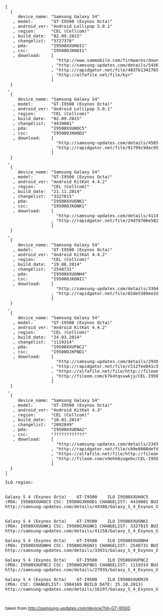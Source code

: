 <pre>
[
  {
     device_name: "Samsung Galaxy S4"
   , model:       "GT-I9500 (Exynos Octa)"
   , android_ver: "Android Lollipop 5.0.1"
   , region:      "CEL (Cellcom)"
   , build_date:  "02.09.2015"
   , changelist:  "5727378"
   , pda:         "I9500XXUHOI1"
   , csc:         "I9500OJKHOI1"
   , download:    [
                    "http://www.sammobile.com/firmwares/download/57455/I9500XXUHOI1_I9500OJKHOI1_CEL/"
                  , "http://samsung-updates.com/details/54365/Galaxy_S_4_Exynos_Octa/GT-I9500/CEL/I9500XXUHOI1.html"
                  , "http://rapidgator.net/file/4837b13427653270256124b9527b6bff"
                  , "http://alfafile.net/file/kyr"
                  ] 
  }
 ,
  {
     device_name: "Samsung Galaxy S4"
   , model:       "GT-I9500 (Exynos Octa)"
   , android_ver: "Android Lollipop 5.0.1"
   , region:      "CEL (Cellcom)"
   , build_date:  "02.09.2015"
   , changelist:  "4439001"
   , pda:         "I9500XXUHOC5"
   , csc:         "I9500OJKHOD2"
   , download:    [
                    "http://samsung-updates.com/details/45850/Galaxy_S_4_Exynos_Octa/GT-I9500/CEL/I9500XXUHOC5.html"
                  , "http://rapidgator.net/file/91799c9dac954e001a8ad6dfe4118c09"
                  ]
  }
 ,
  {
     device_name: "Samsung Galaxy S4"
   , model:       "GT-I9500 (Exynos Octa)"
   , android_ver: "Android KitKat 4.4.2"
   , region:      "CEL (Cellcom)"
   , build_date:  "21.11.2014"
   , changelist:  "3327815"
   , pda:         "I9500XXUGNK1"
   , csc:         "I9500OJKGNK1"
   , download:    [
                    "http://samsung-updates.com/details/41144/Galaxy_S_4_Exynos_Octa/GT-I9500/CEL/I9500XXUGNK1.html"
                  , "http://rapidgator.net/file/24d78706e582b11d781e1941e67a835b"
                  ]
  }
 ,
  {
     device_name: "Samsung Galaxy S4"
   , model:       "GT-I9500 (Exynos Octa)"
   , android_ver: "Android KitKat 4.4.2"
   , region:      "CEL (Cellcom)"
   , build_date:  "19.08.2014"
   , changelist:  "2548731"
   , pda:         "I9500XXUGNH4"
   , csc:         "I9500OJKGNI1"
   , download:    [
                    "http://samsung-updates.com/details/33941/Galaxy_S_4_Exynos_Octa/GT-I9500/CEL/I9500XXUGNH4.html"
                  , "http://rapidgator.net/file/02de5389ee2d22247c11ecf32d7d96de"
                  ]
  }
 ,
  {
     device_name: "Samsung Galaxy S4"
   , model:       "GT-I9500 (Exynos Octa)"
   , android_ver: "Android KitKat 4.4.2"
   , region:      "CEL (Cellcom)"
   , build_date:  "24.03.2014"
   , changelist:  "1119314"
   , pda:         "I9500XXUFNC2"
   , csc:         "I9500OJKFND1"
   , download:    [
                    "http://samsung-updates.com/details/29399/Galaxy_S_4_Exynos_Octa/GT-I9500/CEL/I9500XXUFNC2.html"
                  , "http://rapidgator.net/file/c512fee841c5076ccc62453141d12ebd"
                  , "https://alfafile.net/file/http://fileom.com/k7k4tqsvwkjy/CEL-I9500XXUFNC2-20140616113323.zip.html"
                  , "http://fileom.com/k7k4tqsvwkjy/CEL-I9500XXUFNC2-20140616113323.zip.html"
                  ]
  }
 ,
  {
     device_name: "Samsung Galaxy S4"
   , model:       "GT-I9500 (Exynos Octa)"
   , android_ver: "Android KitKat 4.3"
   , region:      "CEL (Cellcom)"
   , build_date:  "10.01.2014"
   , changelist:  "2092849"
   , pda:         "I9500XXUENA2"
   , csc:         "????????????"
   , download:    [
                    "http://samsung-updates.com/details/23451/Galaxy_S_4_Exynos_Octa/GT-I9500/CEL/I9500XXUENA2.html"
                  , "http://rapidgator.net/file/cb9e8008defdd51a84885cc50c04d1bd"
                  , "https://alfafile.net/file/http://fileom.com/x9ehk8zuge6v/CEL-I9500XXUENA2-20140129121123.zip.html"
                  , "http://fileom.com/x9ehk8zuge6v/CEL-I9500XXUENA2-20140129121123.zip.html"
                  ]
  }
]
</pre>



<pre>
ILO region:


Galaxy S 4 (Exynos Octa)	GT-I9500	ILO	I9500XXUHOC5	Android	5.0.1	20.03.2015	4439001		
(PDA: I9500XXUHOC5 CSC: I9500OJKHOD1 CHANGELIST: 4439001 BUILD DATE: 20.03.2015) 
http://samsung-updates.com/details/44386/Galaxy_S_4_Exynos_Octa/GT-I9500/ILO/I9500XXUHOC5.html


Galaxy S 4 (Exynos Octa)	GT-I9500	ILO	I9500XXUGNK1	Android	4.4.2	21.11.2014	3327815
(PDA: I9500XXUGNK1 CSC: I9500OJKGNK1 CHANGELIST: 3327815 BUILD DATE: 21.11.2014) 
http://samsung-updates.com/details/41158/Galaxy_S_4_Exynos_Octa/GT-I9500/ILO/I9500XXUGNK1.html

Galaxy S 4 (Exynos Octa)	GT-I9500	ILO	I9500XXUGNH4	Android	4.4.2	19.08.2014	2548731
(PDA: I9500XXUGNH4 CSC: I9500OJKGNI1 CHANGELIST: 2548731 BUILD DATE: 19.08.2014) 
http://samsung-updates.com/details/33931/Galaxy_S_4_Exynos_Octa/GT-I9500/ILO/I9500XXUGNH4.html

Galaxy S 4 (Exynos Octa)	GT-I9500	ILO	I9500XXUFNC2	Android	4.4.2	24.03.2014	1119314
(PDA: I9500XXUFNC2 CSC: I9500OJKFND1 CHANGELIST: 1119314 BUILD DATE: 24.03.2014) 
http://samsung-updates.com/details/27935/Galaxy_S_4_Exynos_Octa/GT-I9500/ILO/I9500XXUFNC2.html

Galaxy S 4 (Exynos Octa)	GT-I9500	ILO	I9500XXUEMJ9	Android	4.3	25.10.2013	1984169
(PDA: CSC: CHANGELIST: 1984169 BUILD DATE: 25.10.2013) 
http://samsung-updates.com/details/16197/Galaxy_S_4_Exynos_Octa/GT-I9500/ILO/I9500XXUEMJ9.html


</pre>

taken from http://samsung-updates.com/device/?id=GT-I9500